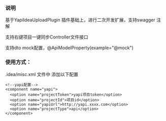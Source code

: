 ### 说明
基于YapiIdeaUploadPlugin 插件基础上，进行二次开发扩展，支持swagger 注解

支持右键项目一键同步Controller文件接口

支持dto mock配置，@ApiModelProperty(example="@mock")


### 使用方式：
.idea/misc.xml 文件中 添加以下配置
````
<!--yapi配置-->
<component name="yapi">
  <option name="projectToken">yapi项目token</option>
  <option name="projectId">项目id</option>
  <option name="yapiUrl">http://yapi.xxxx.com</option>
  <option name="projectType">api</option>
</component>
````